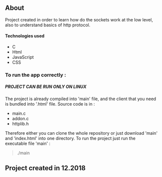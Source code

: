 ## About 

Project created in order to learn how do the sockets work at the low level, also to understand basics of http protocol.

#### Technologies used 
* C 
* Html 
* JavaScript
* CSS

### To run the app correctly : 
##### PROJECT CAN BE RUN ONLY ON LINUX 
The project is already compiled into 'main' file, and the client that you need is bundled into '.html' file. 
Source code is in : 
* main.c 
* addon.c
* httplib.h

Therefore either you can clone the whole repository or just download 'main' and 'index.html' into one directory.
To run the project just run the executable file 'main' : 
> ./main

## Project created in 12.2018
